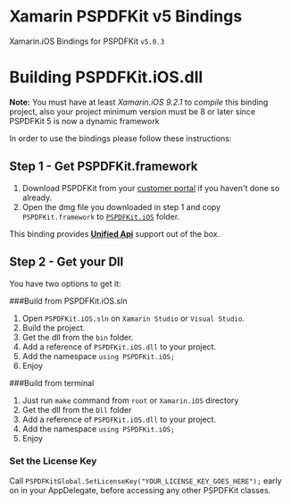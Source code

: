 Xamarin PSPDFKit v5 Bindings
============================

Xamarin.iOS Bindings for PSPDFKit `v5.0.3`

Building PSPDFKit.iOS.dll
=========================

**Note:** You must have at least *Xamarin.iOS 9.2.1* to _compile_ this binding project, 
also your project minimum version must be 8 or later since PSPDFKit 5 is now a dynamic framework

In order to use the bindings please follow these instructions:

## Step 1 - Get PSPDFKit.framework

1. Download PSPDFKit from your [customer portal](https://customers.pspdfkit.com) if you haven't done so already.
2. Open the dmg file you downloaded in step 1 and copy `PSPDFKit.framework` to [`PSPDFKit.iOS`](PSPDFKit.iOS) folder.

This binding provides **[Unified Api](http://developer.xamarin.com/guides/cross-platform/macios/unified/)** support out of the box.

## Step 2 - Get your Dll

You have two options to get it:

###Build from PSPDFKit.iOS.sln

1. Open `PSPDFKit.iOS.sln` on `Xamarin Studio` or `Visual Studio`.
2. Build the project.
3. Get the dll from the `bin` folder.
4. Add a reference of `PSPDFKit.iOS.dll` to your project.
5. Add the namespace `using PSPDFKit.iOS;`
6. Enjoy 

###Build from terminal

1. Just run `make` command from `root` or `Xamarin.iOS` directory
2. Get the dll from the `Dll` folder
4. Add a reference of `PSPDFKit.iOS.dll` to your project.
5. Add the namespace `using PSPDFKit.iOS;`
6. Enjoy 

### Set the License Key

Call `PSPDFKitGlobal.SetLicenseKey("YOUR_LICENSE_KEY_GOES_HERE");` early on in your AppDelegate, before accessing any other PSPDFKit classes.